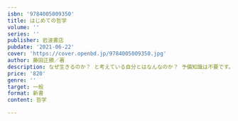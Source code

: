 ```yaml
---
isbn: '9784005009350'
title: はじめての哲学
volume: ''
series: ''
publisher: 岩波書店
pubdate: '2021-06-22'
cover: 'https://cover.openbd.jp/9784005009350.jpg'
author: 藤田正勝／著
description: なぜ生きるのか？ と考えている自分とはなんなのか？ 予備知識は不要です。ようこそ、哲学へ。
price: '820'
genre: ''
target: 一般
format: 新書
content: 哲学

---
```

